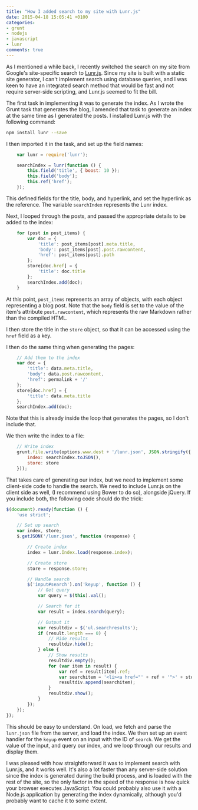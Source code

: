 ```yaml
---
title: "How I added search to my site with Lunr.js"
date: 2015-04-18 15:05:41 +0100
categories:
- grunt
- nodejs
- javascript
- lunr
comments: true
---
```


As I mentioned a while back, I recently switched the search on my site from Google's site-specific search to [Lunr.js](http://lunrjs.com/). Since my site is built with a static site generator, I can't implement search using database queries, and I was keen to have an integrated search method that would be fast and not require server-side scripting, and Lunr.js seemed to fit the bill.

The first task in implementing it was to generate the index. As I wrote the Grunt task that generates the blog, I amended that task to generate an index at the same time as I generated the posts. I installed Lunr.js with the following command:

```bash
npm install lunr --save
```

I then imported it in the task, and set up the field names:

```javascript
    var lunr = require('lunr');

    searchIndex = lunr(function () {
        this.field('title', { boost: 10 });
        this.field('body');
        this.ref('href');
    });
```

This defined fields for the title, body, and hyperlink, and set the hyperlink as the reference. The variable `searchIndex` represents the Lunr index.

Next, I looped through the posts, and passed the appropriate details to be added to the index:

```javascript
    for (post in post_items) {
        var doc = {
            'title': post_items[post].meta.title,
            'body': post_items[post].post.rawcontent,
            'href': post_items[post].path
        };
        store[doc.href] = {
            'title': doc.title
        };
        searchIndex.add(doc);
    }
```

At this point, `post_items` represents an array of objects, with each object representing a blog post. Note that the `body` field is set to the value of the item's attribute `post.rawcontent`, which represents the raw Markdown rather than the compiled HTML.

I then store the title in the `store` object, so that it can be accessed using the `href` field as a key.

I then do the same thing when generating the pages:

```javascript
    // Add them to the index
    var doc = {
        'title': data.meta.title,
        'body': data.post.rawcontent,
        'href': permalink + '/'
    };
    store[doc.href] = {
        'title': data.meta.title
    };
    searchIndex.add(doc);
```

Note that this is already inside the loop that generates the pages, so I don't include that.

We then write the index to a file:

```javascript
    // Write index
    grunt.file.write(options.www.dest + '/lunr.json', JSON.stringify({
        index: searchIndex.toJSON(),
        store: store
    }));
```

That takes care of generating our index, but we need to implement some client-side code to handle the search. We need to include Lunr.js on the client side as well, (I recommend using Bower to do so), alongside jQuery. If you include both, the following code should do the trick:

```javascript
$(document).ready(function () {
    'use strict';

    // Set up search
    var index, store;
    $.getJSON('/lunr.json', function (response) {

        // Create index
        index = lunr.Index.load(response.index);

        // Create store
        store = response.store;

        // Handle search
        $('input#search').on('keyup', function () {
            // Get query
            var query = $(this).val();

            // Search for it
            var result = index.search(query);

            // Output it
            var resultdiv = $('ul.searchresults');
            if (result.length === 0) {
                // Hide results
                resultdiv.hide();
            } else {
                // Show results
                resultdiv.empty();
                for (var item in result) {
                    var ref = result[item].ref;
                    var searchitem = '<li><a href="' + ref + '">' + store[ref].title + '</a></li>';
                    resultdiv.append(searchitem);
                }
                resultdiv.show();
            }
        });
    });
}); 
```

This should be easy to understand. On load, we fetch and parse the `lunr.json` file from the server, and load the index. We then set up an event handler for the `keyup` event on an input with the ID of `search`. We get the value of the input, and query our index, and we loop through our results and display them.

I was pleased with how straightforward it was to implement search with Lunr.js, and it works well. It's also a lot faster than any server-side solution since the index is generated during the build process, and is loaded with the rest of the site, so the only factor in the speed of the response is how quick your browser executes JavaScript. You could probably also use it with a Node.js application by generating the index dynamically, although you'd probably want to cache it to some extent.
